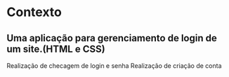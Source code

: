 <h1>Contexto</h1>
<h2>Uma aplicação para gerenciamento de login de um site.(HTML e CSS)</h2

Realização de checagem de login e senha
Realização de criação de conta

